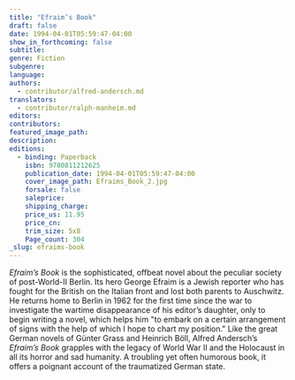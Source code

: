 ```yaml
---
title: "Efraim’s Book"
draft: false
date: 1994-04-01T05:59:47-04:00
show_in_forthcoming: false
subtitle:
genre: Fiction
subgenre:
language:
authors:
  - contributor/alfred-andersch.md
translators:
  - contributor/ralph-manheim.md
editors:
contributors:
featured_image_path:
description:
editions:
  - binding: Paperback
    isbn: 9780811212625
    publication_date: 1994-04-01T05:59:47-04:00
    cover_image_path: Efraims_Book_2.jpg
    forsale: false
    saleprice:
    shipping_charge:
    price_us: 11.95
    price_cn:
    trim_size: 5x8
    Page_count: 304
_slug: efraims-book
---
```


_Efraim’s Book_ is the sophisticated, offbeat novel about the peculiar society of post-World-II Berlin. Its hero George Efraim is a Jewish reporter who has fought for the British on the Italian front and lost both parents to Auschwitz. He returns home to Berlin in 1962 for the first time since the war to investigate the wartime disappearance of his editor’s daughter, only to begin writing a novel, which helps him "to embark on a certain arrangement of signs with the help of which I hope to chart my position." Like the great German novels of Günter Grass and Heinrich Böll, Alfred Andersch’s _Efraim’s Book_ grapples with the legacy of World War II and the Holocaust in all its horror and sad humanity. A troubling yet often humorous book, it offers a poignant account of the traumatized German state.

